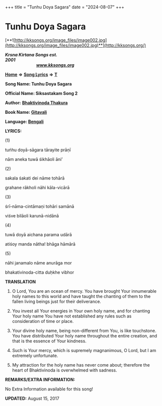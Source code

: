 +++
title = "Tunhu Doya Sagara"
date = "2024-08-07"
+++

# Tunhu Doya Sagara
[**![http://kksongs.org/image_files/image002.jpg](http://kksongs.org/image_files/image002.jpg)**](http://kksongs.org/)

**_Krsna Kirtana Songs est. 2001_**                                                                                                                                                 **_www.kksongs.org_**

**[Home](http://kksongs.org/)** **⇒** **[Song Lyrics](http://kksongs.org/lyrics.html)** **⇒** **[T](http://kksongs.org/songs/song_t.html)**

**Song Name: Tunhu Doya Sagara**

**Official Name: Siksastakam Song 2**

**Author:** [**Bhaktivinoda Thakura**](http://kksongs.org/authors/list/bhaktivinoda.html)

**Book Name: [Gitavali](http://kksongs.org/authors/literature/gitavali.html)**

**Language: [Bengali](http://kksongs.org/language/list/bengali.html)**

**LYRICS:**

(1)

tuńhu doyā-sāgara tārayite prāṇī

nām aneka tuwā śikhāoli āni’

(2)

sakala śakati dei nāme tohārā

grahane rākholi nāhi kāla-vicārā

(3)

śrī-nāma-cintāmaṇi tohāri samānā

viśve bilāoli karunā-nidānā

(4)

tuwā doyā aichana parama udārā

atiśoy manda nātha! bhāga hāmārā

(5)

nāhi janamalo nāme anurāga mor

bhakativinoda-citta duḥkhe vibhor

**TRANSLATION**

1) O Lord, You are an ocean of mercy. You have brought Your innumerable holy names to this world and have taught the chanting of them to the fallen living beings just for their deliverance.

2) You invest all Your energies in Your own holy name, and for chanting Your holy name You have not established any rules such as consideration of time or place.

3) Your divine holy name, being non-different from You, is like touchstone. You have distributed Your holy name throughout the entire creation, and that is the essence of Your kindness.

4) Such is Your mercy, which is supremely magnanimous, O Lord, but I am extremely unfortunate.

5) My attraction for the holy name has never come about; therefore the heart of Bhaktivinoda is overwhelmed with sadness.

**REMARKS/EXTRA INFORMATION:**

No Extra Information available for this song!

**UPDATED:** August 15, 2017